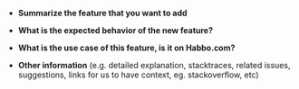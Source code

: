 * **Summarize the feature that you want to add**


* **What is the expected behavior of the new feature?**


* **What is the use case of this feature, is it on Habbo.com?**


* **Other information**  (e.g. detailed explanation, stacktraces, related issues, suggestions, links for us to have context, eg. stackoverflow, etc)